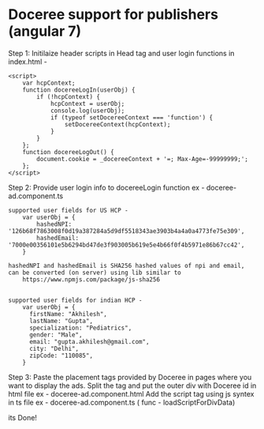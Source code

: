 Doceree support for publishers (angular 7)
===========================================

Step 1:
  Initilaize header scripts in Head tag and user login functions in index.html - 
  <script src='https://servedbydoceree.doceree.com/script/render-header.js'></script>
    <script>
        var hcpContext;
        function docereeLogIn(userObj) {
            if (!hcpContext) {
                hcpContext = userObj;
                console.log(userObj);
                if (typeof setDocereeContext === 'function') {
                    setDocereeContext(hcpContext);
                }
            }
        };
        function docereeLogOut() {
            document.cookie = _docereeContext + '=; Max-Age=-99999999;';
        };
    </script>

Step 2: 
    Provide user login info to docereeLogin function
    ex - doceree-ad.component.ts

    supported user fields for US HCP -
        var userObj = {
            hashedNPI: '126b68f7863008f0d19a387284a5d9df5518343ae3903b4a4a0a4773fe75e309',
            hashedEmail: '7000e00356101e5b6294bd47de3f903005b619e5e4b66f0f4b5971e86b67cc42',
        }

    hashedNPI and hashedEmail is SHA256 hashed values of npi and email, can be converted (on server) using lib similar to 
        https://www.npmjs.com/package/js-sha256
        

    supported user fields for indian HCP -
        var userObj = {
          firstName: "Akhilesh", 
          lastName: "Gupta", 
          specialization: "Pediatrics", 
          gender: "Male",
          email: "gupta.akhilesh@gmail.com",
          city: "Delhi",
          zipCode: "110085", 
        }

Step 3: 
    Paste the placement tags provided by Doceree in pages where you want to display the ads.
        Split the tag and put the outer div with Doceree id in html file 
            ex - doceree-ad.component.html
        Add the script tag using js syntex in ts file
            ex - doceree-ad.component.ts ( func - loadScriptForDivData)


its Done!